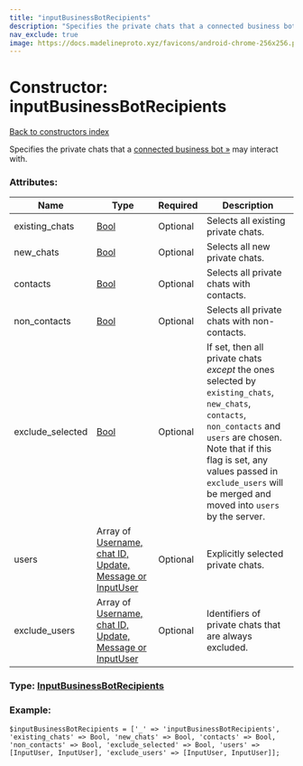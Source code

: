 ```yaml
---
title: "inputBusinessBotRecipients"
description: "Specifies the private chats that a connected business bot » may interact with."
nav_exclude: true
image: https://docs.madelineproto.xyz/favicons/android-chrome-256x256.png
---
```

# Constructor: inputBusinessBotRecipients  
[Back to constructors index](/API_docs/constructors/index.html)



Specifies the private chats that a [connected business bot »](https://core.telegram.org/api/business#connected-bots) may interact with.

### Attributes:

| Name     |    Type       | Required | Description |
|----------|---------------|----------|-------------|
|existing\_chats|[Bool](/API_docs/types/Bool.html) | Optional|Selects all existing private chats.|
|new\_chats|[Bool](/API_docs/types/Bool.html) | Optional|Selects all new private chats.|
|contacts|[Bool](/API_docs/types/Bool.html) | Optional|Selects all private chats with contacts.|
|non\_contacts|[Bool](/API_docs/types/Bool.html) | Optional|Selects all private chats with non-contacts.|
|exclude\_selected|[Bool](/API_docs/types/Bool.html) | Optional|If set, then all private chats *except* the ones selected by `existing_chats`, `new_chats`, `contacts`, `non_contacts` and `users` are chosen. <br>Note that if this flag is set, any values passed in `exclude_users` will be merged and moved into `users` by the server.|
|users|Array of [Username, chat ID, Update, Message or InputUser](/API_docs/types/InputUser.html) | Optional|Explicitly selected private chats.|
|exclude\_users|Array of [Username, chat ID, Update, Message or InputUser](/API_docs/types/InputUser.html) | Optional|Identifiers of private chats that are always excluded.|



### Type: [InputBusinessBotRecipients](/API_docs/types/InputBusinessBotRecipients.html)


### Example:

```
$inputBusinessBotRecipients = ['_' => 'inputBusinessBotRecipients', 'existing_chats' => Bool, 'new_chats' => Bool, 'contacts' => Bool, 'non_contacts' => Bool, 'exclude_selected' => Bool, 'users' => [InputUser, InputUser], 'exclude_users' => [InputUser, InputUser]];
```  
